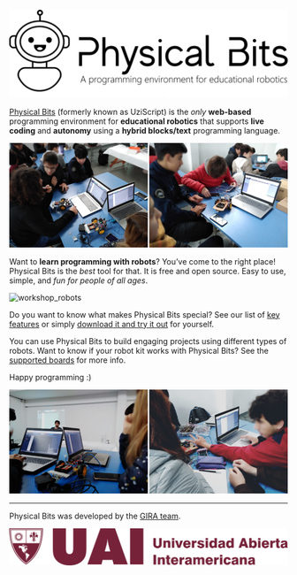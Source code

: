 ![logo](./img/logo.png)

[Physical Bits](https://gira.github.io/PhysicalBits/) (formerly known as UziScript) is the *only* __web-based__ programming environment for __educational robotics__ that supports __live coding__ and __autonomy__ using a __hybrid blocks/text__ programming language.

![workshop_1](./img/workshop_1.png)

Want to __learn programming with robots__? You’ve come to the right place! Physical Bits is the *best* tool for that. It is free and open source. Easy to use, simple, and *fun for people of all ages*.

![workshop_robots](./img/workshop_robots.png)

Do you want to know what makes Physical Bits special? See our list of [key features](./FEATURES.md) or simply [download it and try it out](./DOWNLOAD.md) for yourself.

You can use Physical Bits to build engaging projects using different types of robots. Want to know if your robot kit works with Physical Bits? See the [supported boards](./BOARDS.md) for more info.

Happy programming :)

![workshop_2](./img/workshop_2.png)

---

Physical Bits was developed by the [GIRA team](https://tecnodacta.com.ar/gira).

![uai](./img/uai_2.png)
